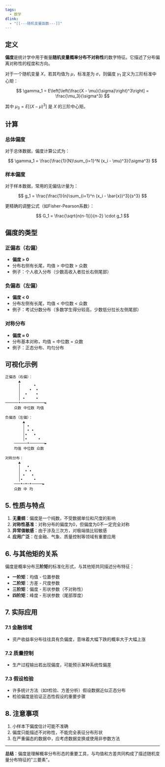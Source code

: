 ```yaml
---
tags:
  - 数学
dlink:
  - "[[---随机变量函数---]]"
---
```

## 定义

**偏度**是统计学中用于衡量**随机变量概率分布不对称性**的数字特征。它描述了分布偏离对称性的程度和方向。

对于一个随机变量 $X$，若其均值为 $\mu$，标准差为 $\sigma$，则偏度 $\gamma_1$ 定义为三阶标准中心矩：

$$
\gamma_1 = E\left[\left(\frac{X - \mu}{\sigma}\right)^3\right] = \frac{\mu_3}{\sigma^3}
$$

其中 $\mu_3 = E[(X - \mu)^3]$ 是 $X$ 的三阶中心矩。

## 计算

### 总体偏度

对于总体数据，偏度计算公式为：

$$
\gamma_1 = \frac{\frac{1}{N}\sum_{i=1}^N (x_i - \mu)^3}{\sigma^3}
$$

### 样本偏度

对于样本数据，常用的无偏估计量为：

$$
g_1 = \frac{\frac{1}{n}\sum_{i=1}^n (x_i - \bar{x})^3}{s^3}
$$

更精确的调整公式（如Fisher-Pearson系数）：

$$
G_1 = \frac{\sqrt{n(n-1)}}{n-2} \cdot g_1
$$

## 偏度的类型

### 正偏态（右偏）
- **偏度 > 0**
- 分布右侧有长尾，均值 > 中位数 > 众数
- 例子：个人收入分布（少数高收入者拉长右侧尾部）

### 负偏态（左偏）
- **偏度 < 0**
- 分布左侧有长尾，均值 < 中位数 < 众数
- 例子：考试分数分布（多数学生得分较高，少数低分拉长左侧尾部）

### 对称分布
- **偏度 ≈ 0**
- 分布基本对称，均值 = 中位数 = 众数
- 例子：正态分布、均匀分布

## 可视化示例

```
正偏态（右偏）：
      ▲
      │      •
      │    •  •
      │  •    •
      │ •     •
──────•───────────►
    众数 中位数 均值

负偏态（左偏）：
        ▲
        │ •
        │ • •
        │•   •
        │•     •
    ──────•───────►
    均值 中位数 众数

对称分布：
      ▲
      │   •
      │  • •
      │ •   •
      │•     •
    ───•─•─•─────►
    众数 中 均
```

## 5. 性质与特点

1. **无量纲**：偏度是一个纯数，不受数据单位和尺度的影响
2. **对称性基准**：对称分布的偏度为0，但偏度为0不一定完全对称
3. **异常值敏感**：由于涉及三次方，对极端值比较敏感
4. **应用广泛**：在金融、气象、质量控制等领域有重要应用

## 6. 与其他矩的关系

偏度是概率分布**三阶矩**的标准化形式，与其他矩共同描述分布特征：
- **一阶矩**：均值 - 位置参数
- **二阶矩**：方差 - 尺度参数  
- **三阶矩**：偏度 - 形状参数（不对称性）
- **四阶矩**：峰度 - 形状参数（尾部厚度）

## 7. 实际应用

### 7.1 金融领域
- 资产收益率分布往往具有负偏度，意味着大幅下跌的概率大于大幅上涨

### 7.2 质量控制
- 生产过程输出若出现偏度，可能预示某种系统性偏差

### 7.3 假设检验
- 许多统计方法（如t检验、方差分析）假设数据近似正态分布
- 检验偏度是验证正态性假设的重要步骤

## 8. 注意事项

1. 小样本下偏度估计可能不准确
2. 偏度只能描述不对称性，不能完全表征分布形状
3. 在严重偏态的数据中，应考虑数据变换或使用非参数方法

---

**总结**：偏度是理解概率分布形态的重要工具，与均值和方差共同构成了描述随机变量分布特征的"三要素"。